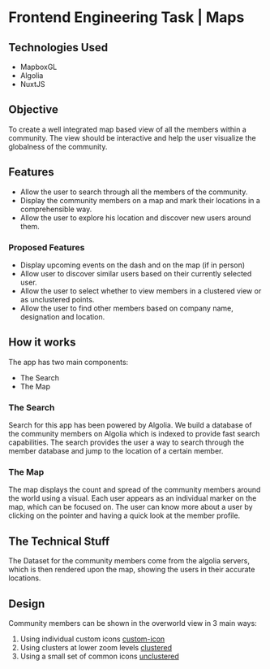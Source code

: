 # Frontend Engineering Task | Maps

## Technologies Used

- MapboxGL
- Algolia
- NuxtJS

## Objective

To create a well integrated map based view of all the members within a community. The view should be interactive and help the user visualize the globalness of the community.

## Features

- Allow the user to search through all the members of the community.
- Display the community members on a map and mark their locations in a comprehensible way.
- Allow the user to explore his location and discover new users around them.

### Proposed Features

- Display upcoming events on the dash and on the map (if in person)
- Allow user to discover similar users based on their currently selected user.
- Allow the user to select whether to view members in a clustered view or as unclustered points.
- Allow the user to find other members based on company name, designation and location.

## How it works

The app has two main components:

- The Search
- The Map

### The Search

Search for this app has been powered by Algolia. We build a database of the community members on Algolia which is indexed to provide fast search capabilities. The search provides the user a way to search through the member database and jump to the location of a certain member.

### The Map

The map displays the count and spread of the community members around the world using a visual. Each user appears as an individual marker on the map, which can be focused on. The user can know more about a user by clicking on the pointer and having a quick look at the member profile.

## The Technical Stuff

The Dataset for the community members come from the algolia servers, which is then rendered upon the map, showing the users in their accurate locations.

## Design

Community members can be shown in the overworld view in 3 main ways:

1. Using individual custom icons
   [custom-icon](/designs/custom-icons.png)
2. Using clusters at lower zoom levels
   [clustered](/designs/clustered.png)
3. Using a small set of common icons
   [unclustered](/designs/unclustered.png)
